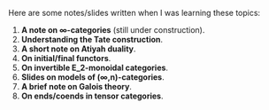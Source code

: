Here are some notes/slides written when I was learning these topics:

1. **A note on ∞-categories** (still under construction).
2. **Understanding the Tate construction**.
3. **A short note on Atiyah duality**.
4. **On initial/final functors**.
5. **On invertible E_2-monoidal categories**.
6. **Slides on models of (∞,n)-categories**.
7. **A brief note on Galois theory**.
8. **On ends/coends in tensor categories**.
